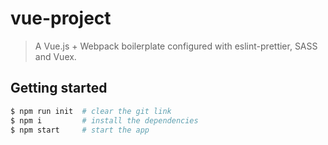 # vue-project

> A Vue.js + Webpack boilerplate configured with eslint-prettier, SASS and Vuex.

## Getting started

``` bash
$ npm run init  # clear the git link
$ npm i         # install the dependencies
$ npm start     # start the app
```
